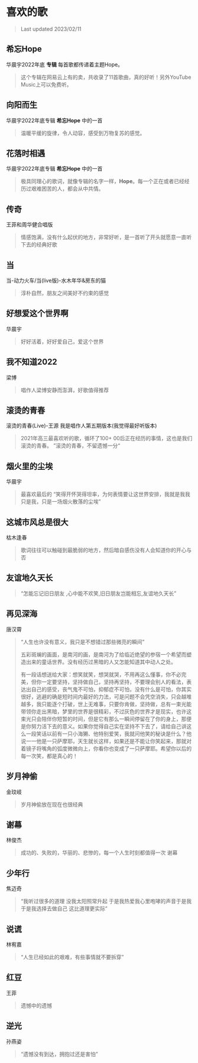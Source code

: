 # 喜欢的歌

> Last updated 2023/02/11
## 希忘Hope
华晨宇2022年底 **专辑**
每首歌都传递着主题Hope。

> 这个专辑在网易云上有的卖，共收录了11首歌曲，真的好听！另外YouTube Music上可以免费听。


## 向阳而生
华晨宇2022年底专辑 **希忘Hope** 中的一首
> 温暖平缓的旋律，令人动容，感受到万物复苏的感觉。


## 花落时相遇
华晨宇2022年底专辑 **希忘Hope** 中的一首
> 极具同理心的歌词，就像专辑的名字一样，**Hope**。每一个正在或者已经经历过艰难困苦的人，都会从中共情。

## 传奇
王菲和周华健合唱版
> 情感饱满，没有什么起伏的地方，非常好听，是一首听了开头就愿意一直听下去的经典好歌

## 当
当-动力火车/当(live版)-水木年华&房东的猫
> 淳朴自然，朋友之间美好不约束的感觉

## 好想爱这个世界啊
华晨宇
> 好好活着，好好爱自己，爱这个世界

## 我不知道2022
梁博
> 唱作人梁博安静而澎湃，好歌值得推荐

## 滚烫的青春
滚烫的青春(Live)-王源 
我是唱作人第五期版本(我觉得最好听版本)
> 2021年高三最喜欢听的歌，循环了100+
> 00后正在经历的事情，这也是我们滚烫的青春。
> ”滚烫的青春，不留遗憾一分“

## 烟火里的尘埃
华晨宇
> 最喜欢最后的 “笑得开怀哭得坦率，为何表情要让这世界安排，我就是我我只是我，只是一场烟火散落的尘埃”

## 这城市风总是很大
枯木逢春
> 歌词往往可以触碰到最脆弱的地方，然后暗自感伤没有人会知道你的开心与否

## 友谊地久天长

> “怎能忘记旧日朋友 ,心中能不欢笑,旧日朋友岂能相忘,友谊地久天长”

## 再见深海
唐汉霄
> “人生也许没有意义，我只是不想错过那些微亮的瞬间”
> 
> 五彩斑斓的画面，是南河的画，是南河为了给临近绝望的参宿一个希望而塑造出来的童话世界。没有经历过黑暗的人又怎能知道其中动人之处。
> 
> 有一段话想送给大家：想笑就笑，想哭就哭，不用再这么懂事，你不必完美，但你一定要坚持，坚持做自己，坚持再坚持，不要理会别人的看法，表达出自己的感受，丧气鬼不可怕，抑郁症不可怕，没有什么是可怕，你其实很好，逃避的确是短时间内最好的力法，可是问题不会凭空消失，只会越堆越多，我只能逐个打破，世上无难事，只要你肯做，坚持做，总有一束光能带领你走出黑暗，梦里的世界是很精彩，不过灰色的世界才是现实，也许这束光只会陪伴你短暂的时间，但是它有那么一瞬间停留在了你的身上，那便是你努力活下去的意义。如果你觉得自己实在坚持不下去了，请给自己讲这么一段笑话以前有一只小海獭、他特别爱笑，我就问他笑的秘诀是什么？他说一一他是一只萨摩耶，天生就长这样，如果还是不能让你笑起来，那就对着镜子将嘴角的弧度微微向上，你看你也变成了一只萨摩耶。希望你以后的每一次笑，都是真心的！

## 岁月神偷
金玟岐
> 岁月神偷放在现在也很经典

## 谢幕
林俊杰
> 成功的、失败的，华丽的、悲惨的，每一个人生时刻都值得一次 谢幕 

## 少年行
焦迈奇
> “我听过很多的道理 没我太阳照常升起 于是我热爱我心里咆哮的声音于是我 于是我选择去做自己 这比道理更实际”



## 说谎

林宥嘉

> “人生已经如此的艰难，有些事情就不要拆穿”

## 红豆

王菲

> 遗憾中的遗憾

## 逆光

孙燕姿

> “遗憾没有到达，拥抱过还是害怕”